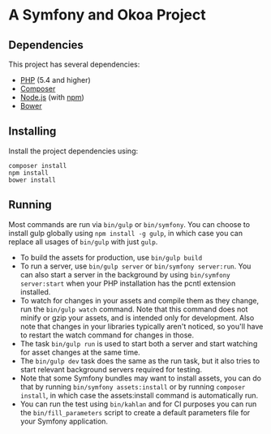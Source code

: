 # A Symfony and Okoa Project

## Dependencies
This project has several dependencies:

* [PHP](http://php.net/) (5.4 and higher)
* [Composer](https://getcomposer.org/)
* [Node.js](http://nodejs.org/) (with [npm](https://www.npmjs.org/))
* [Bower](http://bower.io/)

## Installing
Install the project dependencies using:

    composer install
    npm install
    bower install

## Running
Most commands are run via `bin/gulp` or `bin/symfony`. You can choose to install
gulp globally using `npm install -g gulp`, in which case you can replace all
usages of `bin/gulp` with just `gulp`.

* To build the assets for production, use `bin/gulp build`
* To run a server, use `bin/gulp server` or `bin/symfony server:run`. You can
  also start a server in the background by using `bin/symfony server:start` when
  your PHP installation has the pcntl extension installed.
* To watch for changes in your assets and compile them as they change, run the
  `bin/gulp watch` command. Note that this command does not minify or gzip your
  assets, and is intended only for development. Also note that changes in your
  libraries typically aren't noticed, so you'll have to restart the watch
  command for changes in those.
* The task `bin/gulp run` is used to start both a server and start watching for
  asset changes at the same time.
* The `bin/gulp dev` task does the same as the run task, but it also tries to
  start relevant background servers required for testing.
* Note that some Symfony bundles may want to install assets, you can do that by
  running `bin/symfony assets:install` or by running `composer install`, in
  which case the assets:install command is automatically run.
* You can run the test using `bin/kahlan` and for CI purposes you can run the
  `bin/fill_parameters` script to create a default parameters file for your
  Symfony application.
